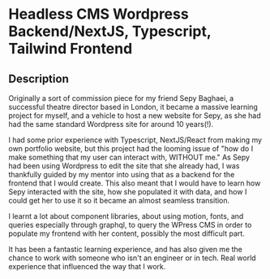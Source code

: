 # Headless CMS Wordpress Backend/NextJS, Typescript, Tailwind Frontend

## Description

Originally a sort of commission piece for my friend Sepy Baghaei, a successful theatre director based in London, it became a massive learning project for myself,
and a vehicle to host a new website for Sepy, as she had had the same standard Wordpress site for around 10 years(!).

I had some prior experience with Typescript, NextJS/React from making my own portfolio website, but this project had the looming issue of "how do I make something that my user can interact with, WITHOUT me." As Sepy had been using Wordpress to edit the site that she already had, I was thankfully guided by my mentor into using that as a backend for the frontend that I would create. This also meant that I would have to learn how Sepy interacted with the site, how she populated it with data, and how I could get her to use it so it became an almost seamless transition.

I learnt a lot about component libraries, about using motion, fonts, and queries especially through graphql, to query the WPress CMS in order to populate my frontend with her content, possibly the most difficult part.

It has been a fantastic learning experience, and has also given me the chance to work with someone who isn't an engineer or in tech. Real world experience that influenced the way that I work.
